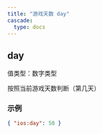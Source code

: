 ```yaml
---
title: "游戏天数 day"
cascade:
  type: docs
---
```


## day
值类型：数字类型

按照当前游戏天数判断（第几天）

### 示例
```json lines {linenos=table,filename="json"}
{ "ios:day": 50 }

```